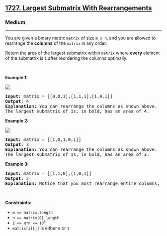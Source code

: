 <h2><a href="https://leetcode.com/problems/largest-submatrix-with-rearrangements">1727. Largest Submatrix With Rearrangements</a></h2><h3>Medium</h3><hr>

<p>You are given a binary matrix <code>matrix</code> of size <code>m x n</code>, and you are allowed to rearrange the <strong>columns</strong> of the <code>matrix</code> in any order.</p>

<p>Return the area of the largest submatrix within <code>matrix</code> where <strong>every</strong> element of the submatrix is <code>1</code> after reordering the columns optimally.</p>

<p>&nbsp;</p>
<p><strong class="example">Example 1:</strong></p>
<img src = "https://assets.leetcode.com/uploads/2020/12/29/screenshot-2020-12-30-at-40536-pm.png">
<pre>
<strong>Input:</strong> matrix = [[0,0,1],[1,1,1],[1,0,1]]
<strong>Output:</strong> 4
<strong>Explanation:</strong> You can rearrange the columns as shown above.
The largest submatrix of 1s, in bold, has an area of 4.
</pre>

<p><strong class="example">Example 2:</strong></p>
<img src="https://assets.leetcode.com/uploads/2020/12/29/screenshot-2020-12-30-at-40852-pm.png">
<pre>
<strong>Input:</strong> matrix = [[1,0,1,0,1]]
<strong>Output:</strong> 3
<strong>Explanation:</strong> You can rearrange the columns as shown above.
The largest submatrix of 1s, in bold, has an area of 3.
</pre>

<p><strong class="example">Example 3:</strong></p>

<pre>
<strong>Input:</strong> matrix = [[1,1,0],[1,0,1]]
<strong>Output:</strong> 2
<strong>Explanation: </strong>Notice that you must rearrange entire columns, and there is no way to make a submatrix of 1s larger than an area of 2.
</pre>

<p>&nbsp;</p>
<p><strong>Constraints:</strong></p>

<ul>
	<li><code>m == matrix.length</code></li>
	<li><code>n == matrix[0].length</code></li>
	<li><code>1 &lt;= m*n &lt;= 10<sup>5</sup></code></li>
	<li><code>matrix[i][j]</code> is either <code>0</code> or <code>1</code></li>
</ul>
